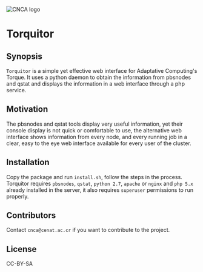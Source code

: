 ![CNCA logo](http://www.cenat.ac.cr/templates/shaper_mybiz/images/styles/style1/cnca_top.gif)

# Torquitor

## Synopsis

`Torquitor` is a simple yet effective web interface for Adaptative Computing's Torque. It uses a python daemon to obtain the information from pbsnodes and qstat and displays the information in a web interface through a php service.

## Motivation

The pbsnodes and qstat tools display very useful information, yet their console display is not quick or comfortable to use, the alternative web interface shows information from every node, and every running job in a clear, easy to the eye web interface available for every user of the cluster.

## Installation

Copy the package and run `install.sh`, follow the steps in the process. 
Torquitor requires `pbsnodes`, `qstat`, `python 2.7`, `apache` or `nginx` and `php 5.x` already installed in the server, it also requires `superuser` permissions to run properly.

## Contributors

Contact `cnca@cenat.ac.cr` if you want to contribute to the project.

## License

CC-BY-SA
